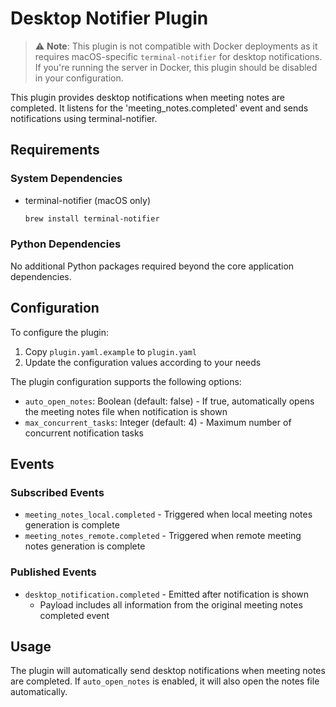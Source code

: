 # Desktop Notifier Plugin

> ⚠️ **Note**: This plugin is not compatible with Docker deployments as it requires macOS-specific `terminal-notifier` for desktop notifications. If you're running the server in Docker, this plugin should be disabled in your configuration.

This plugin provides desktop notifications when meeting notes are completed. It listens for the 'meeting_notes.completed' event and sends notifications using terminal-notifier.

## Requirements

### System Dependencies
- terminal-notifier (macOS only)
  ```bash
  brew install terminal-notifier
  ```

### Python Dependencies
No additional Python packages required beyond the core application dependencies.

## Configuration

To configure the plugin:

1. Copy `plugin.yaml.example` to `plugin.yaml`
2. Update the configuration values according to your needs

The plugin configuration supports the following options:

- `auto_open_notes`: Boolean (default: false) - If true, automatically opens the meeting notes file when notification is shown
- `max_concurrent_tasks`: Integer (default: 4) - Maximum number of concurrent notification tasks

## Events

### Subscribed Events
- `meeting_notes_local.completed` - Triggered when local meeting notes generation is complete
- `meeting_notes_remote.completed` - Triggered when remote meeting notes generation is complete

### Published Events
- `desktop_notification.completed` - Emitted after notification is shown
  - Payload includes all information from the original meeting notes completed event

## Usage

The plugin will automatically send desktop notifications when meeting notes are completed. If `auto_open_notes` is enabled, it will also open the notes file automatically.
